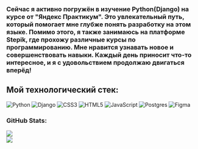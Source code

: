 ### Сейчас я активно погружён в изучение Python(Django) на курсе от "Яндекс Практикум". Это увлекательный путь, который помогает мне глубже понять разработку на этом языке. Помимо этого, я также занимаюсь на платформе Stepik, где прохожу различные курсы по программированию. Мне нравится узнавать новое и совершенствовать навыки. Каждый день приносит что-то интересное, и я с удовольствием продолжаю двигаться вперёд!
## Мой технологический стек:
![Python](https://img.shields.io/badge/python-3670A0?style=for-the-badge&logo=python&logoColor=ffdd54) ![Django](https://img.shields.io/badge/django-%23092E20.svg?style=for-the-badge&logo=django&logoColor=white) ![CSS3](https://img.shields.io/badge/css3-%231572B6.svg?style=for-the-badge&logo=css3&logoColor=white) ![HTML5](https://img.shields.io/badge/html5-%23E34F26.svg?style=for-the-badge&logo=html5&logoColor=white) ![JavaScript](https://img.shields.io/badge/javascript-%23323330.svg?style=for-the-badge&logo=javascript&logoColor=%23F7DF1E) ![Postgres](https://img.shields.io/badge/postgres-%23316192.svg?style=for-the-badge&logo=postgresql&logoColor=white) ![Figma](https://img.shields.io/badge/figma-%23F24E1E.svg?style=for-the-badge&logo=figma&logoColor=white)
### GitHub Stats:
![](https://github-readme-stats.vercel.app/api/top-langs/?username=Nickolaussss&theme=dark&hide_border=false&include_all_commits=false&count_private=false&layout=compact)<br/>
![](https://github-readme-streak-stats.herokuapp.com/?user=Nickolaussss&theme=dark&hide_border=false)

